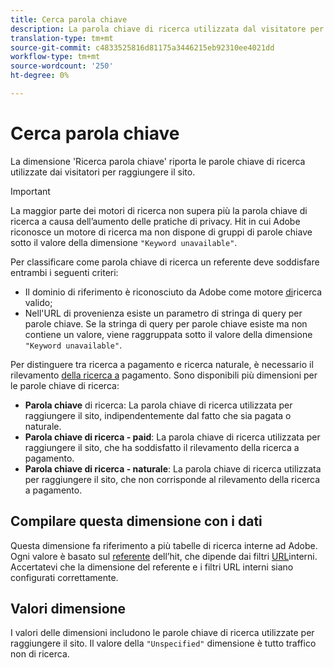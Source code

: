 ```yaml
---
title: Cerca parola chiave
description: La parola chiave di ricerca utilizzata dal visitatore per raggiungere il sito.
translation-type: tm+mt
source-git-commit: c4833525816d81175a3446215eb92310ee4021dd
workflow-type: tm+mt
source-wordcount: '250'
ht-degree: 0%

---
```



# Cerca parola chiave

La dimensione &#39;Ricerca parola chiave&#39; riporta le parole chiave di ricerca utilizzate dai visitatori per raggiungere il sito.

>[!IMPORTANT]
>
>La maggior parte dei motori di ricerca non supera più la parola chiave di ricerca a causa dell’aumento delle pratiche di privacy. Hit in cui Adobe riconosce un motore di ricerca ma non dispone di gruppi di parole chiave sotto il valore della dimensione `"Keyword unavailable"`.

Per classificare come parola chiave di ricerca un referente deve soddisfare entrambi i seguenti criteri:

* Il dominio di riferimento è riconosciuto da Adobe come motore [di](search-engine.md)ricerca valido;
* Nell&#39;URL di provenienza esiste un parametro di stringa di query per parole chiave. Se la stringa di query per parole chiave esiste ma non contiene un valore, viene raggruppata sotto il valore della dimensione `"Keyword unavailable"`.

Per distinguere tra ricerca a pagamento e ricerca naturale, è necessario il rilevamento [della ricerca a](/help/admin/admin/paid-search-detection/paid-search-detection.md) pagamento. Sono disponibili più dimensioni per le parole chiave di ricerca:

* **Parola chiave** di ricerca: La parola chiave di ricerca utilizzata per raggiungere il sito, indipendentemente dal fatto che sia pagata o naturale.
* **Parola chiave di ricerca - paid**: La parola chiave di ricerca utilizzata per raggiungere il sito, che ha soddisfatto il rilevamento della ricerca a pagamento.
* **Parola chiave di ricerca - naturale**: La parola chiave di ricerca utilizzata per raggiungere il sito, che non corrisponde al rilevamento della ricerca a pagamento.

## Compilare questa dimensione con i dati

Questa dimensione fa riferimento a più tabelle di ricerca interne ad Adobe. Ogni valore è basato sul [referente](referrer.md) dell’hit, che dipende dai filtri [URL](/help/admin/admin/internal-url-filter-admin.md)interni. Accertatevi che la dimensione del referente e i filtri URL interni siano configurati correttamente.

## Valori dimensione

I valori delle dimensioni includono le parole chiave di ricerca utilizzate per raggiungere il sito. Il valore della `"Unspecified"` dimensione è tutto traffico non di ricerca.
